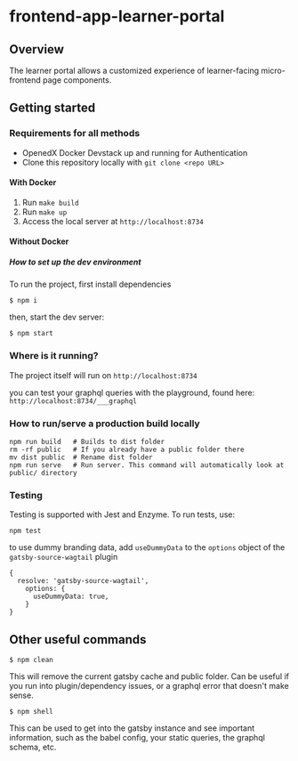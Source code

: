 # frontend-app-learner-portal

## Overview
The learner portal allows a customized experience of learner-facing micro-frontend page components.

## Getting started

### Requirements for all methods

- OpenedX Docker Devstack up and running for Authentication
- Clone this repository locally with `git clone <repo URL>`

#### With Docker

1. Run `make build`
2. Run `make up`
3. Access the local server at `http://localhost:8734`

#### Without Docker

##### How to set up the dev environment
To run the project, first install dependencies

`$ npm i`

then, start the dev server:

`$ npm start`

### Where is it running?
The project itself will run on  `http://localhost:8734`

you can test your graphql queries with the playground, found here:  `http://localhost:8734/___graphql`

### How to run/serve a production build locally

```
npm run build   # Builds to dist folder
rm -rf public   # If you already have a public folder there
mv dist public  # Rename dist folder
npm run serve   # Run server. This command will automatically look at public/ directory
```

### Testing

Testing is supported with Jest and Enzyme. To run tests, use:

`npm test`

to use dummy branding data, add `useDummyData` to the `options` object of the `gatsby-source-wagtail` plugin

```
{
  resolve: 'gatsby-source-wagtail',
    options: {
      useDummyData: true,
    }
}
```

## Other useful commands

`$ npm clean`

This will remove the current gatsby cache and public folder. Can be useful if you run into plugin/dependency issues, or a graphql error that doesn't make sense.

`$ npm shell`

This can be used to get into the gatsby instance and see important information, such as the babel config, your static queries, the graphql schema, etc.
